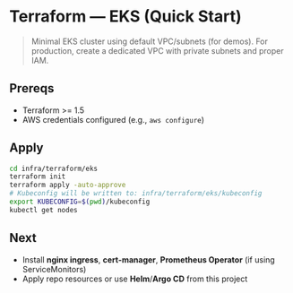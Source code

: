 # Terraform — EKS (Quick Start)

> Minimal EKS cluster using default VPC/subnets (for demos). For production, create a dedicated VPC with private subnets and proper IAM.

## Prereqs
- Terraform >= 1.5
- AWS credentials configured (e.g., `aws configure`)

## Apply
```bash
cd infra/terraform/eks
terraform init
terraform apply -auto-approve
# Kubeconfig will be written to: infra/terraform/eks/kubeconfig
export KUBECONFIG=$(pwd)/kubeconfig
kubectl get nodes
```

## Next
- Install **nginx ingress**, **cert-manager**, **Prometheus Operator** (if using ServiceMonitors)
- Apply repo resources or use **Helm**/**Argo CD** from this project
